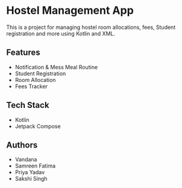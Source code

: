 # Hostel Management App

This is a project for managing hostel room allocations, fees, Student registration and more using Kotlin and XML.

## Features
- Notification & Mess Meal Routine
- Student Registration
- Room Allocation
- Fees Tracker

## Tech Stack
- Kotlin
- Jetpack Compose

## Authors
- Vandana
- Samreen Fatima
- Priya Yadav
- Sakshi Singh
